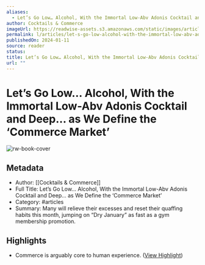 ```yaml
---
aliases:
  - Let’s Go Low… Alcohol, With the Immortal Low-Abv Adonis Cocktail and Deep… as We Define the ‘Commerce Market’
author: Cocktails & Commerce
imageUrl: https://readwise-assets.s3.amazonaws.com/static/images/article0.00998d930354.png
permalink: l/articles/let-s-go-low-alcohol-with-the-immortal-low-abv-adonis-cocktail-and-deep-as-we-define-the-commerce-market
publishedOn: 2024-01-11
source: reader
status: 
title: Let’s Go Low… Alcohol, With the Immortal Low-Abv Adonis Cocktail and Deep… as We Define the ‘Commerce Market’
url: ""
---
```

# Let’s Go Low… Alcohol, With the Immortal Low-Abv Adonis Cocktail and Deep… as We Define the ‘Commerce Market’

![rw-book-cover](https://readwise-assets.s3.amazonaws.com/static/images/article0.00998d930354.png)

## Metadata

- Author: [[Cocktails & Commerce]]
- Full Title: Let’s Go Low… Alcohol, With the Immortal Low-Abv Adonis Cocktail and Deep… as We Define the ‘Commerce Market’
- Category: #articles
- Summary: Many will relieve their excesses and reset their quaffing habits this month, jumping on “Dry January” as fast as a gym membership promotion.

## Highlights

- Commerce is arguably core to human experience. ([View Highlight](https://read.readwise.io/read/01hkz0fcqtbf20j935vhat9sj4))

